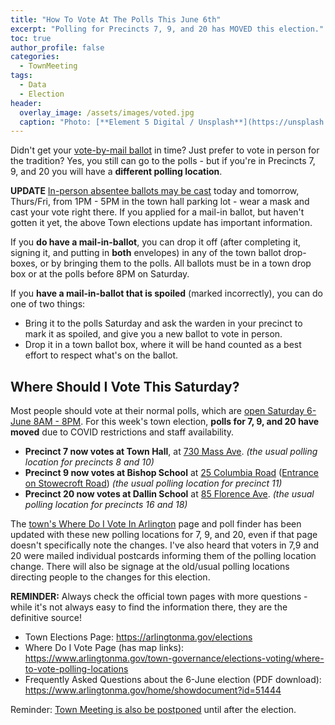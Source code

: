```yaml
---
title: "How To Vote At The Polls This June 6th"
excerpt: "Polling for Precincts 7, 9, and 20 has MOVED this election."
toc: true
author_profile: false
categories:
  - TownMeeting
tags:
  - Data
  - Election
header:
  overlay_image: /assets/images/voted.jpg
  caption: "Photo: [**Element 5 Digital / Unsplash**](https://unsplash.com/@element5digital)"
---
```


Didn't get your [vote-by-mail ballot](/townmeeting/vote-by-mail-2020/) in time?  Just prefer to vote in person for the tradition?  Yes, you still can go to the polls - but if you're in Precincts 7, 9, and 20 you will have a **different polling location**. 

**UPDATE** [In-person absentee ballots may be cast](https://www.arlingtonma.gov/Home/Components/News/News/10198/) today and tomorrow, Thurs/Fri, from 1PM - 5PM in the town hall parking lot - wear a mask and cast your vote right there.  If you applied for a mail-in ballot, but haven't gotten it yet, the above Town elections update has important information.

If you **do have a mail-in-ballot**, you can drop it off (after completing it, signing it, and putting in **both** envelopes) in any of the town ballot drop-boxes, or by bringing them to the polls.  All ballots must be in a town drop box or at the polls before 8PM on Saturday.

If you **have a mail-in-ballot that is spoiled** (marked incorrectly), you can do one of two things: 
- Bring it to the polls Saturday and ask the warden in your precinct to mark it as spoiled, and give you a new ballot to vote in person.
- Drop it in a town ballot box, where it will be hand counted as a best effort to respect what's on the ballot.

## Where Should I Vote This Saturday?

Most people should vote at their normal polls, which are [open Saturday 6-June 8AM - 8PM](https://www.arlingtonma.gov/Home/Components/News/News/10198/).  For this week's town election, **polls for 7, 9, and 20 have moved** due to COVID restrictions and staff availability.  

- **Precinct 7 now votes at Town Hall**, at [730 Mass Ave](https://www.google.com/maps/place/Robbins+Memorial+Town+Hall/@42.4158888,-71.1585642,17z/data=!3m1!4b1!4m5!3m4!1s0x89e376501bc60af3:0xb40dbfbab152d8b1!8m2!3d42.4158849!4d-71.1563702). _(the usual polling location for precincts 8 and 10)_
- **Precinct 9 now votes at Bishop School** at [25 Columbia Road](https://www.google.com/maps/place/Bishop+Elementary+School/@42.4243549,-71.156994,17z/data=!3m1!4b1!4m5!3m4!1s0x89e3765d13eb17a9:0x1f86759a872c7dc5!8m2!3d42.424351!4d-71.1548) ([Entrance on Stowecroft Road](https://www.google.com/maps/@42.4240194,-71.1540615,3a,75y,287.86h,81.01t/data=!3m7!1e1!3m5!1s9hPDz4F9HLgczHsK11Q8MQ!2e0!6s%2F%2Fgeo1.ggpht.com%2Fcbk%3Fpanoid%3D9hPDz4F9HLgczHsK11Q8MQ%26output%3Dthumbnail%26cb_client%3Dmaps_sv.tactile.gps%26thumb%3D2%26w%3D203%26h%3D100%26yaw%3D54.651413%26pitch%3D0%26thumbfov%3D100!7i13312!8i6656)) _(the usual polling location for precinct 11)_
- **Precinct 20 now votes at Dallin School** at [85 Florence Ave](https://www.google.com/maps/place/Dallin+Elementary+School/@42.4177139,-71.190053,17z/data=!3m1!4b1!4m5!3m4!1s0x89e3762967f7c901:0x7a443b3a76b10ccc!8m2!3d42.41771!4d-71.187859). _(the usual polling location for precincts 16 and 18)_

The [town's Where Do I Vote In Arlington](https://www.arlingtonma.gov/town-governance/elections-voting/where-to-vote-polling-locations) page and poll finder has been updated with these new polling locations for 7, 9, and 20, even if that page doesn't specifically note the changes.  I've also heard that voters in 7,9 and 20 were mailed individual postcards informing them of the polling location change.  There will also be signage at the old/usual polling locations directing people to the changes for this election.

**REMINDER:** Always check the official town pages with more questions - while it's not always easy to find the information there, they are the definitive source!

- Town Elections Page: https://arlingtonma.gov/elections
- Where Do I Vote Page (has map links): https://www.arlingtonma.gov/town-governance/elections-voting/where-to-vote-polling-locations
- Frequently Asked Questions about the 6-June election (PDF download): https://www.arlingtonma.gov/home/showdocument?id=51444 

Reminder: [Town Meeting is also be postponed](/townmeeting/town-meeting-during-covid/) until after the election.
